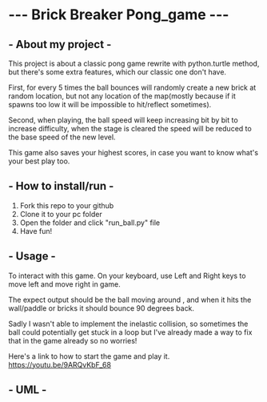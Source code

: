# --- Brick Breaker Pong_game ---
## - About my project -
This project is about a classic pong game rewrite with python.turtle method, but there's some extra features, which our classic one don't have.

First, for every 5 times the ball bounces will randomly create a new brick at random location, but not any location of the map(mostly because if it spawns too low it will be impossible to hit/reflect sometimes).

Second, when playing, the ball speed will keep increasing bit by bit to increase difficulty, when the stage is cleared the speed will be reduced to the base speed of the new level.

This game also saves your highest scores, in case you want to know what's your best play too.

## - How to install/run -
1. Fork this repo to your github 
2. Clone it to your pc folder
3. Open the folder and click "run_ball.py" file
4. Have fun!
 
## - Usage -
To interact with this game. On your keyboard, use Left and Right keys to move left and move right in game.

The expect output should be the ball moving around , and when it hits the wall/paddle or bricks it should bounce 90 degrees back. 

Sadly I wasn't able to implement the inelastic collision, so sometimes the ball could potentially get stuck in a loop but I've already made a way to fix that in the game already 
so no worries!

Here's a link to how to start the game and play it. 
https://youtu.be/9ARQvKbF_68
## - UML -
